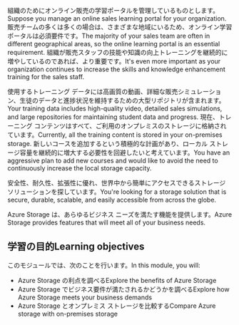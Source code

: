 <span data-ttu-id="c4396-101">組織のためにオンライン販売の学習ポータルを管理しているものとします。</span><span class="sxs-lookup"><span data-stu-id="c4396-101">Suppose you manage an online sales learning portal for your organization.</span></span> <span data-ttu-id="c4396-102">販売チームの多くは多くの場合は、さまざまな地域にいるため、オンライン学習ポータルは必須要件です。</span><span class="sxs-lookup"><span data-stu-id="c4396-102">The majority of your sales team are often in different geographical areas, so the online learning portal is an essential requirement.</span></span> <span data-ttu-id="c4396-103">組織が販売スタッフの技能や知識の向上トレーニングを継続的に増やしているのであれば、より重要です。</span><span class="sxs-lookup"><span data-stu-id="c4396-103">It's even more important as your organization continues to increase the skills and knowledge enhancement training for the sales staff.</span></span>

<span data-ttu-id="c4396-104">使用するトレーニング データには高画質の動画、詳細な販売シミュレーション、生徒のデータと進捗状況を維持するための大型リポジトリが含まれます。</span><span class="sxs-lookup"><span data-stu-id="c4396-104">Your training data includes high-quality video, detailed sales simulations, and large repositories for maintaining student data and progress.</span></span> <span data-ttu-id="c4396-105">現在、トレーニング コンテンツはすべて、ご利用のオンプレミスのストレージに格納されています。</span><span class="sxs-lookup"><span data-stu-id="c4396-105">Currently, all the training content is stored in your on-premises storage.</span></span> <span data-ttu-id="c4396-106">新しいコースを追加するという積極的な計画があり、ローカル ストレージ容量を継続的に増大する必要性を回避したいと考えています。</span><span class="sxs-lookup"><span data-stu-id="c4396-106">You have an aggressive plan to add new courses and would like to avoid the need to continuously increase the local storage capacity.</span></span>

<span data-ttu-id="c4396-107">安全性、耐久性、拡張性に優れ、世界中から簡単にアクセスできるストレージ ソリューションを探しています。</span><span class="sxs-lookup"><span data-stu-id="c4396-107">You're looking for a storage solution that is secure, durable, scalable, and easily accessible from across the globe.</span></span>

<span data-ttu-id="c4396-108">Azure Storage は、あらゆるビジネス ニーズを満たす機能を提供します。</span><span class="sxs-lookup"><span data-stu-id="c4396-108">Azure Storage provides features that will meet all of your business needs.</span></span>

## <a name="learning-objectives"></a><span data-ttu-id="c4396-109">学習の目的</span><span class="sxs-lookup"><span data-stu-id="c4396-109">Learning objectives</span></span>

<span data-ttu-id="c4396-110">このモジュールでは、次のことを行います。</span><span class="sxs-lookup"><span data-stu-id="c4396-110">In this module, you will:</span></span>

- <span data-ttu-id="c4396-111">Azure Storage の利点を調べる</span><span class="sxs-lookup"><span data-stu-id="c4396-111">Explore the benefits of Azure Storage</span></span>
- <span data-ttu-id="c4396-112">Azure Storage でビジネス要件が満たされるかどうかを調べる</span><span class="sxs-lookup"><span data-stu-id="c4396-112">Explore how Azure Storage meets your business demands</span></span>
- <span data-ttu-id="c4396-113">Azure Storage とオンプレミス ストレージを比較する</span><span class="sxs-lookup"><span data-stu-id="c4396-113">Compare Azure storage with on-premises storage</span></span>
